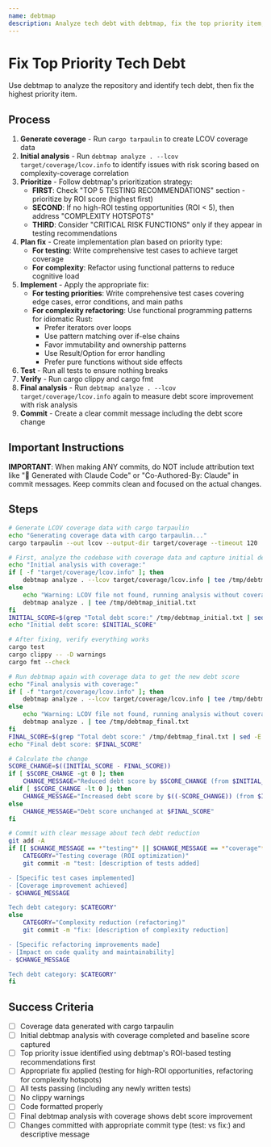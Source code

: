 ```yaml
---
name: debtmap
description: Analyze tech debt with debtmap, fix the top priority item, test, and commit
---
```


# Fix Top Priority Tech Debt

Use debtmap to analyze the repository and identify tech debt, then fix the highest priority item.

## Process

1. **Generate coverage** - Run `cargo tarpaulin` to create LCOV coverage data
2. **Initial analysis** - Run `debtmap analyze . --lcov target/coverage/lcov.info` to identify issues with risk scoring based on complexity-coverage correlation
3. **Prioritize** - Follow debtmap's prioritization strategy:
   - **FIRST**: Check "TOP 5 TESTING RECOMMENDATIONS" section - prioritize by ROI score (highest first)
   - **SECOND**: If no high-ROI testing opportunities (ROI < 5), then address "COMPLEXITY HOTSPOTS"
   - **THIRD**: Consider "CRITICAL RISK FUNCTIONS" only if they appear in testing recommendations
4. **Plan fix** - Create implementation plan based on priority type:
   - **For testing**: Write comprehensive test cases to achieve target coverage
   - **For complexity**: Refactor using functional patterns to reduce cognitive load
5. **Implement** - Apply the appropriate fix:
   - **For testing priorities**: Write comprehensive test cases covering edge cases, error conditions, and main paths
   - **For complexity refactoring**: Use functional programming patterns for idiomatic Rust:
     - Prefer iterators over loops
     - Use pattern matching over if-else chains  
     - Favor immutability and ownership patterns
     - Use Result/Option for error handling
     - Prefer pure functions without side effects
6. **Test** - Run all tests to ensure nothing breaks
7. **Verify** - Run cargo clippy and cargo fmt
8. **Final analysis** - Run `debtmap analyze . --lcov target/coverage/lcov.info` again to measure debt score improvement with risk analysis
9. **Commit** - Create a clear commit message including the debt score change

## Important Instructions

**IMPORTANT**: When making ANY commits, do NOT include attribution text like "🤖 Generated with Claude Code" or "Co-Authored-By: Claude" in commit messages. Keep commits clean and focused on the actual changes.

## Steps

```bash
# Generate LCOV coverage data with cargo tarpaulin
echo "Generating coverage data with cargo tarpaulin..."
cargo tarpaulin --out lcov --output-dir target/coverage --timeout 120

# First, analyze the codebase with coverage data and capture initial debt score
echo "Initial analysis with coverage:"
if [ -f "target/coverage/lcov.info" ]; then
    debtmap analyze . --lcov target/coverage/lcov.info | tee /tmp/debtmap_initial.txt
else
    echo "Warning: LCOV file not found, running analysis without coverage data"
    debtmap analyze . | tee /tmp/debtmap_initial.txt
fi
INITIAL_SCORE=$(grep "Total debt score:" /tmp/debtmap_initial.txt | sed -E 's/.*Total debt score: ([0-9]+).*/\1/')
echo "Initial debt score: $INITIAL_SCORE"

# After fixing, verify everything works
cargo test
cargo clippy -- -D warnings
cargo fmt --check

# Run debtmap again with coverage data to get the new debt score
echo "Final analysis with coverage:"
if [ -f "target/coverage/lcov.info" ]; then
    debtmap analyze . --lcov target/coverage/lcov.info | tee /tmp/debtmap_final.txt
else
    echo "Warning: LCOV file not found, running analysis without coverage data"
    debtmap analyze . | tee /tmp/debtmap_final.txt
fi
FINAL_SCORE=$(grep "Total debt score:" /tmp/debtmap_final.txt | sed -E 's/.*Total debt score: ([0-9]+).*/\1/')
echo "Final debt score: $FINAL_SCORE"

# Calculate the change
SCORE_CHANGE=$((INITIAL_SCORE - FINAL_SCORE))
if [ $SCORE_CHANGE -gt 0 ]; then
    CHANGE_MESSAGE="Reduced debt score by $SCORE_CHANGE (from $INITIAL_SCORE to $FINAL_SCORE)"
elif [ $SCORE_CHANGE -lt 0 ]; then
    CHANGE_MESSAGE="Increased debt score by $((-SCORE_CHANGE)) (from $INITIAL_SCORE to $FINAL_SCORE)"
else
    CHANGE_MESSAGE="Debt score unchanged at $FINAL_SCORE"
fi

# Commit with clear message about tech debt reduction
git add -A
if [[ $CHANGE_MESSAGE == *"testing"* || $CHANGE_MESSAGE == *"coverage"* ]]; then
    CATEGORY="Testing coverage (ROI optimization)"
    git commit -m "test: [description of tests added]

- [Specific test cases implemented]
- [Coverage improvement achieved]  
- $CHANGE_MESSAGE

Tech debt category: $CATEGORY"
else
    CATEGORY="Complexity reduction (refactoring)"
    git commit -m "fix: [description of complexity reduction]

- [Specific refactoring improvements made]
- [Impact on code quality and maintainability]
- $CHANGE_MESSAGE

Tech debt category: $CATEGORY"
fi
```

## Success Criteria

- [ ] Coverage data generated with cargo tarpaulin
- [ ] Initial debtmap analysis with coverage completed and baseline score captured
- [ ] Top priority issue identified using debtmap's ROI-based testing recommendations first
- [ ] Appropriate fix applied (testing for high-ROI opportunities, refactoring for complexity hotspots)
- [ ] All tests passing (including any newly written tests)
- [ ] No clippy warnings
- [ ] Code formatted properly
- [ ] Final debtmap analysis with coverage shows debt score improvement
- [ ] Changes committed with appropriate commit type (test: vs fix:) and descriptive message

